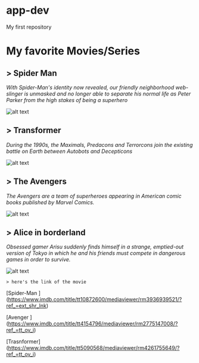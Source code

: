 # app-dev
My first repository

  # My favorite Movies/Series 

  ## > Spider Man
  *With Spider-Man's identity now revealed, our friendly neighborhood web-slinger is unmasked and no longer able to separate his normal life as Peter Parker from the        high stakes of being a superhero*
  
  ![alt text](https://m.media-amazon.com/images/M/MV5BNDMyYTc5ZjYtZTUyNC00MDgxLWE1YTctNGUzOTkxNGE4NjAzXkEyXkFqcGdeQXVyODc0OTEyNDU@._V1_.jpg)
  
  ## > Transformer
  *During the 1990s, the Maximals, Predacons and Terrorcons join the existing battle on Earth between Autobots and Decepticons*
  
  ![alt text](https://cinematichive.files.wordpress.com/2021/06/transformers_rise-of-the-beasts_beast-wars_paramount_.jpg?w=1500)
  
  ## > The Avengers 
  *The Avengers are a team of superheroes appearing in American comic books published by Marvel Comics.*
  
  ![alt text](https://images.moviesanywhere.com/4677177f6f0595289bc3e767e7b47459/1d6c6c73-ab1e-4453-969c-6a4e965ebb37.jpg)
  
  ## > Alice in borderland 
  *Obsessed gamer Arisu suddenly finds himself in a strange, emptied-out version of Tokyo in which he and his friends must compete in dangerous games in order to          survive.*
  
  ![alt text](https://encrypted-tbn0.gstatic.com/images?q=tbn:ANd9GcT7bNhpTIID9flag4wQK78f4TG_RGOrPrjlYGAPZeFqJhgn5g5j)
   
  
  
  
    > here's the link of the movie 
    
   [Spider-Man ] (https://www.imdb.com/title/tt10872600/mediaviewer/rm3936939521/?ref_=ext_shr_lnk)
   
   
   [Avenger ] (https://www.imdb.com/title/tt4154796/mediaviewer/rm2775147008/?ref_=tt_ov_i)
  
  
   [Trasnformer] (https://www.imdb.com/title/tt5090568/mediaviewer/rm4261755649/?ref_=tt_ov_i)

   
  
 
 
 
